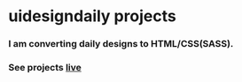 # uidesigndaily projects

### I am converting daily designs to HTML/CSS(SASS).

### See projects [live](https://keen-davinci-3e57c0.netlify.app)
